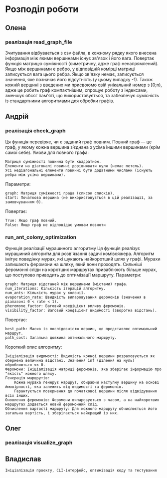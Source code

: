 # Розподіл роботи

## Олена

### реалізація read_graph_file

Зчитування відбувається з csv файла, в кожному рядку якого внесена інформація між якими вершинами існує зв'язок і його вага.
Повертає функція матрицю суміжності (симетричну, адже граф ненапрямлений).
Якщо між вершинами є ребро, у відповідній комірці матриці записується вага цього ребра. Якщо зв'язку немає, записується значення, 
яке позначає його відсутність (у цьому випадку -1). Також кожній вершині з введених ми присвоюмо свій унікальний номер з [0;n), 
адже це робить граф компактнішим, спрощує роботу з індексами, зменшує обсяг пам'яті, що використовується, та забезпечує сумісність 
із стандартними алгоритмами для обробки графів.


## Андрій

### реалізація check_graph

Ця функція перевіряє, чи є заданий граф повним. Повний граф — це граф, у якому кожна вершина з’єднана з усіма іншими вершинами (крім самої себе).
Умови для повного графа:

    Матриця суміжності повинна бути квадратною.
    Елементи на діагоналі повинні дорівнювати нулю (немає петель).
    Усі недіагональні елементи повинні бути додатними числами (існують ребра між усіма вершинами).

Параметри:

    graph: Матриця суміжності графа (список списків).
    start: Початкова вершина (не використовується в цій реалізації, за замовчуванням 0).

Повертає:

    True: Якщо граф повний.
    False: Якщо граф не відповідає умовам повноти

### run_ant_colony_optimization

Функція реалізації мурашиного алгоритму
Ця функція реалізує мурашиний алгоритм для розв'язання задачі комівояжера. Алгоритм імітує поведінку мурах, які шукають найкоротший шлях у графі. Мурахи залишають феромони на шляху, який вони проходять. Сильніші феромонні сліди на коротших маршрутах приваблюють більше мурах, що поступово приводить до оптимізації маршруту.
Параметри:

    graph: Матриця відстаней між вершинами (містами) графа.
    num_iterations: Кількість ітерацій алгоритму.
    num_ants: Кількість мурах у колонії.
    evaporation_rate: Швидкість випаровування феромонів (значення в діапазоні 0 < rate < 1).
    pheromone_factor: Ваговий коефіцієнт впливу феромонів.
    visibility_factor: Ваговий коефіцієнт видимості (зворотна відстань).

Повертає:

    best_path: Масив із послідовністю вершин, що представляє оптимальний маршрут.
    path_cost: Загальна довжина оптимального маршруту.

Короткий опис алгоритму:

    Ініціалізація видимості: Видимість кожної вершини розраховується як обернена величина відстані. Значення inf (ділення на нуль) обробляються як 0.
    Феромони: Ініціалізація матриці феромонів, яка зберігає інформацію про "якість" кожного шляху.
    Генерація маршрутів:
        Кожна мураха генерує маршрут, обираючи наступну вершину на основі ймовірності, яка залежить від видимості та феромонів.
        Гарантується повернення до початкової вершини після відвідування всіх інших.
    Оновлення феромонів: Феромони випаровуються з часом, а на найкоротших маршрутах додається новий феромонний слід.
    Обчислення вартості маршруту: Для кожного маршруту обчислюється його загальна вартість, і зберігається найкращий із них.

## Олег

### реалізація visualize_graph


## Владислав
    
    Ініціалізація проєкту, CLI-інтерфейс, оптимізація коду та тестування
